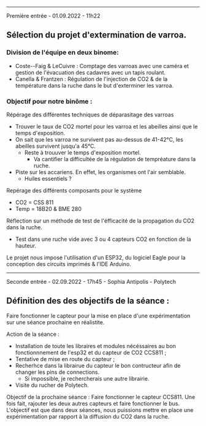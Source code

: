 _________________________________________________________________________________________________________
Première entrée - 01.09.2022 - 11h22 
 
## Sélection du projet d'extermination de varroa.
### Division de l'équipe en deux binome:
- Coste--Faig & LeCuivre : Comptage des varroas avec une caméra et gestion de l'évacuation des cadavres avec un tapis roulant.
- Canella & Frantzen : Régulation de l'injection de CO2 & de la température dans la ruche dans le but d'exterminer les varroa.
    
### Objectif pour notre binôme :
Répérage des différentes techniques de déparasitage des varroas 
- Trouver le taux de CO2 mortel pour les varroa et les abeilles ainsi que le temps d'exposition.
- On sait que les varroa ne survivent pas au-dessus de 41-42°C, les abeilles survivent jusqu'a 45°C.
  - Reste à trouuver le temps d'exposition mortel. 
    - Va cantifier la difficultée de la régulation de tempréature dans la ruche.
- Piste sur les accariens. En effet, les organismes ont l'air semblable.
  - Huiles essentiels ?
    
Repérage des différents composants pour le système 
- CO2 = CSS 811
- Temp = 18B20 & BME 280

Réflection sur un méthode de test de l'éfficacité de la propagation du CO2 dans la ruche.
- Test dans une ruche vide avec 3 ou 4 capteurs CO2 en fonction de la hauteur. 
 
 
 
Le projet nous impose l'utilisation d'un ESP32, du logiciel Eagle pour la conception des circuits imprimés & l'IDE Arduino.


____________________________________________________________________________________________________________________________
Seconde entrée - 02.09.2022 - 17h45 - Sophia Antipolis - Polytech

## Définition des des objectifs de la séance :
 Faire fonctionner le capteur pour la mise en place d'une expérimentation sur une séance prochaine en réalistite.

 Action de la séance :
 - Installation de toute les libraires et modules nécéssaires au bon fonctionnnement de l'esp32 et du capteur de CO2 CCS811 ;
 - Tentative de mise en route du capteur ;
 - Recherhce dans la librairue du capteur le bon contructeur afin de changer les pins de connections.
   - Si impossible, je rechercherais une autre librairie.
 - Visite du rucher de Polytech.

Objectif de la prochaine séance : Faire fonctionner le capteur CCS811. Une fois fait, rajouter les deux autres capteurs et faire fonctionner le bus.
L'objectif est que dans deux séances, nous puissions mettre en place une expérimentation par rapport à la diffusion du CO2 dans la ruche.
